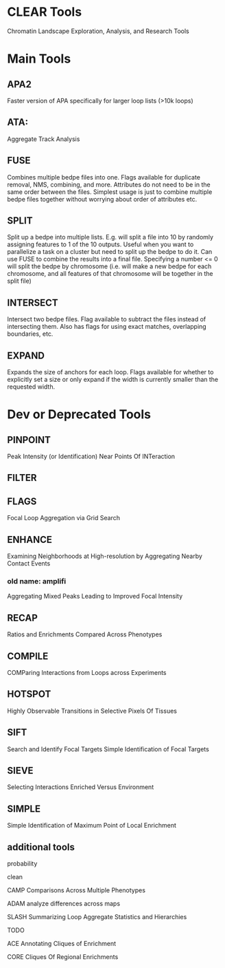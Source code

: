 # CLEAR Tools

Chromatin Landscape Exploration, Analysis, and Research Tools

# Main Tools

## APA2

Faster version of APA specifically for larger loop lists (>10k loops)

## ATA:

Aggregate Track Analysis

## FUSE

Combines multiple bedpe files into one.
Flags available for duplicate removal, NMS, combining, and more.
Attributes do not need to be in the same order between the files.
Simplest usage is just to combine multiple bedpe files together without worrying about order of attributes etc.

## SPLIT

Split up a bedpe into multiple lists.
E.g. will split a file into 10 by randomly assigning features to 1 of the 10 outputs.
Useful when you want to parallelize a task on a cluster but need to split up the bedpe to do it.
Can use FUSE to combine the results into a final file.
Specifying a number <= 0 will split the bedpe by chromosome
(i.e. will make a new bedpe for each chromosome, and all features of that chromosome will be together
in the split file)

## INTERSECT

Intersect two bedpe files.
Flag available to subtract the files instead of intersecting them.
Also has flags for using exact matches, overlapping boundaries, etc.

## EXPAND

Expands the size of anchors for each loop.
Flags available for whether to explicitly set a size or only expand if the width
is currently smaller than the requested width.

# Dev or Deprecated Tools

## PINPOINT

Peak Intensity (or Identification) Near Points Of INTeraction

## FILTER

## FLAGS

Focal Loop Aggregation via Grid Search

## ENHANCE

Examining Neighborhoods at High-resolution by Aggregating Nearby Contact Events

### old name: amplifi

Aggregating Mixed Peaks Leading to Improved Focal Intensity

## RECAP

Ratios and Enrichments Compared Across Phenotypes

## COMPILE

COMParing Interactions from Loops across Experiments

## HOTSPOT

Highly Observable Transitions in Selective Pixels Of Tissues

## SIFT

Search and Identify Focal Targets
Simple Identification of Focal Targets

## SIEVE

Selecting Interactions Enriched Versus Environment

## SIMPLE

Simple Identification of Maximum Point of Local Enrichment

## additional tools

probability

clean

CAMP
Comparisons Across Multiple Phenotypes

ADAM
analyze differences across maps

SLASH
Summarizing Loop Aggregate Statistics and Hierarchies

TODO

ACE
Annotating Cliques of Enrichment

CORE
Cliques Of Regional Enrichments